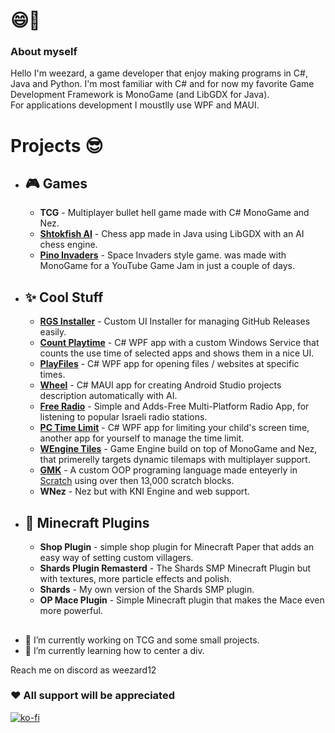 # 😄👋
### About myself
Hello I'm weezard, a game developer that enjoy making programs in C#, Java and Python. I'm most familiar with C# and for now my favorite Game Development Framework is MonoGame (and LibGDX for Java).  
For applications development I moustlly use WPF and MAUI.

# Projects 😎
- ## 🎮 Games
  - **TCG** - Multiplayer bullet hell game made with C# MonoGame and Nez.
  - **[Shtokfish AI](https://github.com/weezard12/ShtokfishAI)** - Chess app made in Java using LibGDX with an AI chess engine.
  - **[Pino Invaders](https://weezard12.itch.io/pino-invaders)** - Space Invaders style game. was made with MonoGame for a YouTube Game Jam in just a couple of days.

- ## ✨ Cool Stuff
  - **[RGS Installer](https://github.com/weezard12/RGS-Installer)** - Custom UI Installer for managing GitHub Releases easily.
  - **[Count Playtime](https://github.com/weezard12/Count-Playtime)** - C# WPF app with a custom Windows Service that counts the use time of selected apps and shows them in a nice UI. 
  - **[PlayFiles](https://github.com/weezard12/PlayFiles)** - C# WPF app for opening files / websites at specific times.
  - **[Wheel](https://github.com/weezard12/Wheel-Project-Generator)** - C# MAUI app for creating Android Studio projects description automatically with AI.
  - **[Free Radio](https://github.com/weezard12/FreeRadio)** - Simple and Adds-Free Multi-Platform Radio App, for listening to popular Israeli radio stations.
  - **[PC Time Limit](https://github.com/weezard12/PCTimeLimit)** - C# WPF app for limiting your child's screen time, another app for yourself to manage the time limit.
  - **[WEngine Tiles](https://github.com/weezard12/WEngineTiles)** - Game Engine build on top of MonoGame and Nez, that primerelly targets dynamic tilemaps with multiplayer support. 
  - **[GMK](https://github.com/weezard12/GMK-Game-Maker)** - A custom OOP programing language made enteyerly in [Scratch](https://scratch.mit.edu/projects/741955786/) using over then 13,000 scratch blocks.
  - **WNez** - Nez but with KNI Engine and web support.

- ## 🔧 Minecraft Plugins
  - **Shop Plugin** - simple shop plugin for Minecraft Paper that adds an easy way of setting custom villagers.
  - **Shards Plugin Remasterd** - The Shards SMP Minecraft Plugin but with textures, more particle effects and polish.
  - **Shards** - My own version of the Shards SMP plugin.
  - **OP Mace Plugin** - Simple Minecraft plugin that makes the Mace even more powerful.

## 
- 🔭 I’m currently working on TCG and some small projects.
- 🌱 I’m currently learning how to center a div.

Reach me on discord as weezard12

### ♥️ All support will be appreciated
[![ko-fi](https://ko-fi.com/img/githubbutton_sm.svg)](https://ko-fi.com/R6R71A1ZCO)
<!--
**weezard12/weezard12** is a ✨ _special_ ✨ repository because its `README.md` (this file) appears on your GitHub profile.

Here are some ideas to get you started:

- 🔭 I’m currently working on ...
- 🌱 I’m currently learning ...
- 👯 I’m looking to collaborate on ...
- 🤔 I’m looking for help with ...
- 💬 Ask me about ...
- 📫 How to reach me: ...
- 😄 Pronouns: ...
- ⚡ Fun fact: ...
-->
